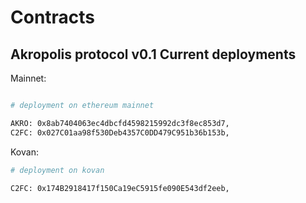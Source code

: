 # Contracts

## Akropolis protocol v0.1 Current deployments


Mainnet:

```bash

# deployment on ethereum mainnet 

AKRO: 0x8ab7404063ec4dbcfd4598215992dc3f8ec853d7,
C2FC: 0x027C01aa98f530Deb4357C0DD479C951b36b153b,

```

Kovan:

```bash
# deployment on kovan

C2FC: 0x174B2918417f150Ca19eC5915fe090E543df2eeb,

```

